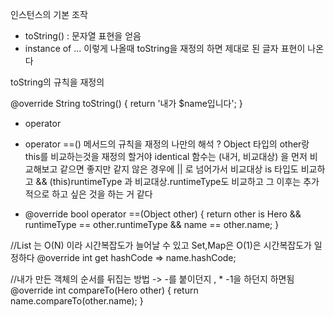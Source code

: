 인스턴스의 기본 조작
- toString() : 문자열 표현을 얻음
- instance of ... 이렇게 나올때 toString을 재정의 하면 제대로 된 글자 표현이 나온다

toString의 규칙을 재정의
 
 @override
  String toString() {
  return '내가 $name입니다';
}


- operator
- operator ==() 메서드의 규칙을 재정의
  나만의 해석 ? Object 타입의 other랑 this를 비교하는것을 재정의 할거야
  identical 함수는 (내거, 비교대상) 을 먼저 비교해보고 같으면 좋지만 같지 않은 경우에 ||
  로 넘어가서 비교대상 is 타입도 비교하고 && (this)runtimeType 과 비교대상.runtimeType도
  비교하고 그 이후는 추가적으로 하고 싶은 것을 하는 거 같다

- @override
  bool operator ==(Object other) {
  return other is Hero && runtimeType == other.runtimeType
  && name == other.name;
  }

//List 는 O(N) 이라 시간복잡도가 늘어날 수 있고 Set,Map은 O(1)은 시간복잡도가 일정하다
@override
int get hashCode => name.hashCode;

//내가 만든 객체의 순서를 뒤집는 방법 -> -를 붙이던지 , * -1을 하던지 하면됨
@override
int compareTo(Hero other) {
return name.compareTo(other.name);
}